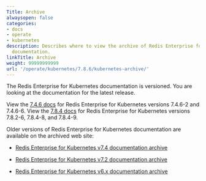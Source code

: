 ```yaml
---
Title: Archive
alwaysopen: false
categories:
- docs
- operate
- kubernetes
description: Describes where to view the archive of Redis Enterprise for Kubernetes
  documentation.
linkTitle: Archive
weight: 99999999999
url: '/operate/kubernetes/7.8.6/kubernetes-archive/'
---
```


The Redis Enterprise for Kubernetes documentation is versioned. You are looking at the documentation for the latest release.

View the [7.4.6 docs](https://redis.io/docs/latest/operate/kubernetes/7.4.6/) for Redis Enterprise for Kubernetes versions 7.4.6-2 and 7.4.6-6.
View the [7.8.4 docs](https://redis.io/docs/latest/operate/kubernetes/7.8.4/) for Redis Enterprise for Kubernetes versions 7.8.2-6, 7.8.4-8, and 7.8.4-9.

Older versions of Redis Enterprise for Kubernetes documentation are available on the archived web site:

- [Redis Enterprise for Kubernetes v7.4 documentation archive](https://docs.redis.com/7.4/kubernetes/) 

- [Redis Enterprise for Kubernetes v7.2 documentation archive](https://docs.redis.com/7.2/kubernetes/)  

- [Redis Enterprise for Kubernetes v6.x documentation archive](https://docs.redis.com/6.4/kubernetes/)
